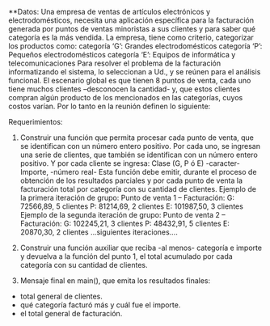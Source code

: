**Datos:
Una empresa de ventas de artículos electrónicos y electrodomésticos, necesita una aplicación específica para la facturación generada por puntos de ventas minoristas a sus clientes y para saber qué categoría es la más vendida. La empresa, tiene como criterio, categorizar los productos como:
categoría ‘G’: Grandes electrodomésticos
categoría ‘P’: Pequeños electrodomésticos
categoría ‘E’: Equipos de informática y telecomunicaciones
Para resolver el problema de la facturación informatizando el sistema, lo seleccionan a Ud., y se reúnen para el análisis funcional. El escenario global es que tienen 8 puntos de venta, cada uno tiene muchos clientes –desconocen la cantidad- y, que estos clientes compran algún producto de los mencionados en las categorías, cuyos costos varían. Por lo tanto en la reunión definen lo siguiente:

Requerimientos:
1. Construir una función que permita procesar cada punto de venta, que se identifican con un número entero positivo. Por cada uno, se ingresan una serie de clientes, que también se identifican con un número entero positivo. Y por cada cliente se ingresa:
Clase (G, P ó E) -caracter-
Importe, -número real-
Esta función debe emitir, durante el proceso de obtención de los resultados parciales y por cada punto de venta la facturación total por categoría con su cantidad de clientes.
Ejemplo de la primera iteración de grupo:
Punto de venta 1 – Facturación:
G: 72566,89, 5 clientes
P: 81214,69, 2 clientes
E: 101987,50, 3 clientes
Ejemplo de la segunda iteración de grupo:
Punto de venta 2 – Facturación:
G: 102245,21, 3 clientes
P: 48432,91, 5 clientes
E: 20870,30, 2 clientes
…siguientes iteraciones….

2. Construir una función auxiliar que reciba -al menos- categoría e importe y devuelva a la función del punto 1, el total acumulado por cada categoría con su cantidad de clientes.

3. Mensaje final en main(), que emita los resultados finales:
- total general de clientes.
- qué categoría facturó más y cuál fue el importe.
- el total general de facturación.